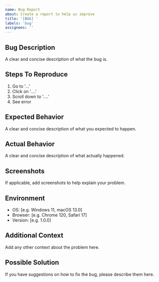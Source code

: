 ```yaml
---
name: Bug Report
about: Create a report to help us improve
title: '[BUG] '
labels: 'bug'
assignees: ''
---
```


## Bug Description
A clear and concise description of what the bug is.

## Steps To Reproduce
1. Go to '...'
2. Click on '....'
3. Scroll down to '....'
4. See error

## Expected Behavior
A clear and concise description of what you expected to happen.

## Actual Behavior
A clear and concise description of what actually happened.

## Screenshots
If applicable, add screenshots to help explain your problem.

## Environment
- OS: [e.g. Windows 11, macOS 13.0]
- Browser: [e.g. Chrome 120, Safari 17]
- Version: [e.g. 1.0.0]

## Additional Context
Add any other context about the problem here.

## Possible Solution
If you have suggestions on how to fix the bug, please describe them here.